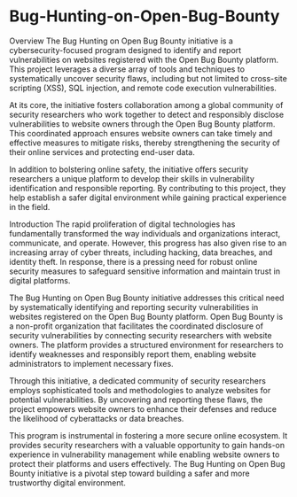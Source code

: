 # Bug-Hunting-on-Open-Bug-Bounty
Overview
The Bug Hunting on Open Bug Bounty initiative is a cybersecurity-focused program designed to identify and report vulnerabilities on websites registered with the Open Bug Bounty platform. This project leverages a diverse array of tools and techniques to systematically uncover security flaws, including but not limited to cross-site scripting (XSS), SQL injection, and remote code execution vulnerabilities.

At its core, the initiative fosters collaboration among a global community of security researchers who work together to detect and responsibly disclose vulnerabilities to website owners through the Open Bug Bounty platform. This coordinated approach ensures website owners can take timely and effective measures to mitigate risks, thereby strengthening the security of their online services and protecting end-user data.

In addition to bolstering online safety, the initiative offers security researchers a unique platform to develop their skills in vulnerability identification and responsible reporting. By contributing to this project, they help establish a safer digital environment while gaining practical experience in the field.

Introduction
The rapid proliferation of digital technologies has fundamentally transformed the way individuals and organizations interact, communicate, and operate. However, this progress has also given rise to an increasing array of cyber threats, including hacking, data breaches, and identity theft. In response, there is a pressing need for robust online security measures to safeguard sensitive information and maintain trust in digital platforms.

The Bug Hunting on Open Bug Bounty initiative addresses this critical need by systematically identifying and reporting security vulnerabilities in websites registered on the Open Bug Bounty platform. Open Bug Bounty is a non-profit organization that facilitates the coordinated disclosure of security vulnerabilities by connecting security researchers with website owners. The platform provides a structured environment for researchers to identify weaknesses and responsibly report them, enabling website administrators to implement necessary fixes.

Through this initiative, a dedicated community of security researchers employs sophisticated tools and methodologies to analyze websites for potential vulnerabilities. By uncovering and reporting these flaws, the project empowers website owners to enhance their defenses and reduce the likelihood of cyberattacks or data breaches.

This program is instrumental in fostering a more secure online ecosystem. It provides security researchers with a valuable opportunity to gain hands-on experience in vulnerability management while enabling website owners to protect their platforms and users effectively. The Bug Hunting on Open Bug Bounty initiative is a pivotal step toward building a safer and more trustworthy digital environment.
